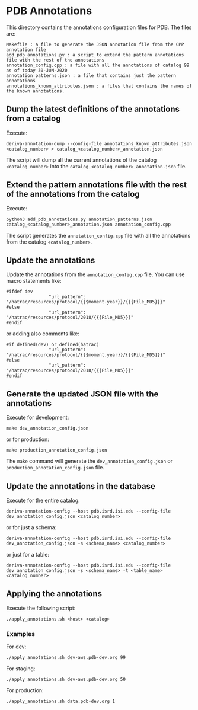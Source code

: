 # PDB Annotations

This directory contains the annotations configuration files for PDB. The files are:

```
Makefile : a file to generate the JSON annotation file from the CPP annotation file
add_pdb_annotations.py : a script to extend the pattern annotations file with the rest of the annotations
annotation_config.cpp : a file with all the annotations of catalog 99 as of today 30-JUN-2020
annotation_patterns.json : a file that contains just the pattern annotations
annotations_known_attributes.json : a files that contains the names of the known annotations.
```

## Dump the latest definitions of the annotations from a catalog

Execute:

```
deriva-annotation-dump --config-file annotations_known_attributes.json <catalog_number> > catalog_<catalog_number>_annotation.json

```

The script will dump all the current annotations of the catalog `<catalog_number>` into the `catalog_<catalog_number>_annotation.json` file.

## Extend the pattern annotations file with the rest of the annotations from the catalog

Execute:

```
python3 add_pdb_annotations.py annotation_patterns.json catalog_<catalog_number>_annotation.json annotation_config.cpp
```

The script generates the `annotation_config.cpp` file with all the annotations from the catalog `<catalog_number>`.

## Update the annotations

Update the annotations from the `annotation_config.cpp` file. You can use macro statements like:

```
#ifdef dev    
                "url_pattern": "/hatrac/resources/protocol/{{$moment.year}}/{{{File_MD5}}}"
#else
                "url_pattern": "/hatrac/resources/protocol/2018/{{{File_MD5}}}"
#endif

```

or adding also comments like:

```
#if defined(dev) or defined(hatrac)
                "url_pattern": "/hatrac/resources/protocol/{{$moment.year}}/{{{File_MD5}}}"
#else		  
                "url_pattern": "/hatrac/resources/protocol/2018/{{{File_MD5}}}"
#endif

```

## Generate the updated JSON file with the annotations

Execute for development:

```
make dev_annotation_config.json
```

or for production:

```
make production_annotation_config.json
```

The `make` command will generate the `dev_annotation_config.json` or `production_annotation_config.json` file.

## Update the annotations in the database

Execute for the entire catalog:

```
deriva-annotation-config --host pdb.isrd.isi.edu --config-file dev_annotation_config.json <catalog_number>

```

or for just a schema:

```
deriva-annotation-config --host pdb.isrd.isi.edu --config-file dev_annotation_config.json -s <schema_name> <catalog_number>

```

or just for a table:

```
deriva-annotation-config --host pdb.isrd.isi.edu --config-file dev_annotation_config.json -s <schema_name> -t <table_name> <catalog_number>

```

## Applying the annotations

Execute the following script:

```
./apply_annotations.sh <host> <catalog>
```

### Examples

For dev:

```
./apply_annotations.sh dev-aws.pdb-dev.org 99
```

For staging:

```
./apply_annotations.sh dev-aws.pdb-dev.org 50
```

For production:

```
./apply_annotations.sh data.pdb-dev.org 1
```
